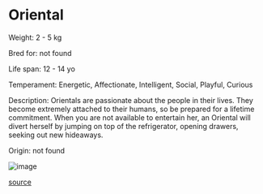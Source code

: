 # Oriental

Weight: 2 - 5 kg

Bred for: not found 

Life span: 12 - 14 yo

Temperament: Energetic, Affectionate, Intelligent, Social, Playful, Curious

Description: Orientals are passionate about the people in their lives. They become extremely attached to their humans, so be prepared for a lifetime commitment. When you are not available to entertain her, an Oriental will divert herself by jumping on top of the refrigerator, opening drawers, seeking out new hideaways.

Origin: not found

![image](https://cdn2.thecatapi.com/images/LutjkZJpH.jpg)

[source](https://api.thecatapi.com/v1/breeds/orie)
